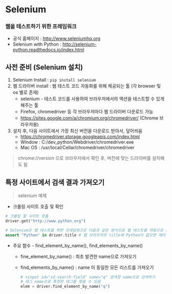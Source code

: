 # Selenium

### 웹을 테스트하기 위한 프레임워크

- 공식 홈페이지 : http://www.seleniumhq.org
- Selenium with Python : http://selenium-python.readthedocs.io/index.html



## 사전 준비 (Selenium 설치)

1. Selenium Install :  `pip install selenium`
2. 웹 드라이버 install : 웹 테스트 코드 자동화를 위해 제공되는 툴 (각 browser 및 os 별로 존재)
   - selenium - 테스트 코드를 사용하여 브라우저에서의 액션을 테스트할 수 있게 해주는 툴
   - Firefox, chromedriver 등 각 브라우저마다 웹 드라이버 다운로드 가능
   - https://sites.google.com/a/chromium.org/chromedriver/ (Chrome 브라우저용)
3. 설치 후, 다음 사이트에서 가장 최신 버전을 다운로드 받아서, 덮어씌움
   - https://chromedriver.storage.googleapis.com/index.html
   - Window : C:/dev_python/Webdriver/chromedriver.exe
   - Mac OS : /usr/local/Cellar/chromedriver/chromedriver

>  chrome://version 으로 브라우저에서 확인 후, 버전에 맞는 드라이버를 설치해도 됨



## 특정 사이트에서 검색 결과 가져오기

> selenium 예제

- 크롤링 사이트 호출 및 확인

```python
# 크롤링 할 사이트 호출
driver.get("http://www.python.org")

# Selenium은 웹 테스트를 위한 프레임워크로 다음과 같은 방식으로 웹 테스트를 자동으로 진행함 (참고)
assert "Python" in driver.title # 웹 브라우저의 title에 Python이 없으면 에러 발생을 해라
```



- 주요 함수 -  find_element_by_name(), find_elements_by_name()

  - fine_element_by_name() : 최초 발견한 name으로 가져오기

  - find_elements_by_name() : name 이 동일한 모든 리스트를 가져오기

    ```python
    # <input id="id-search-field" name="q" 검색창 name으로 검색하기
    # 태그 name으로 특정한 태그를 찾을 수 있음
    elem = driver.find_element_by_name("q")
    ```

